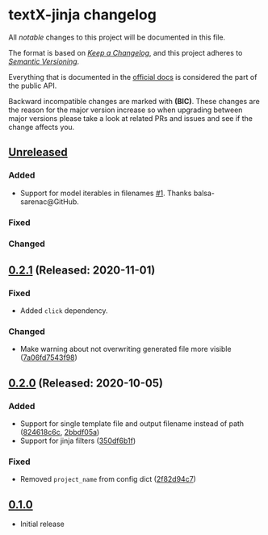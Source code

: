 # textX-jinja changelog

All _notable_ changes to this project will be documented in this file.

The format is based on _[Keep a Changelog][keepachangelog]_, and this project
adheres to _[Semantic Versioning][semver]_.

Everything that is documented in the [official docs][textXDocs] is considered
the part of the public API.

Backward incompatible changes are marked with **(BIC)**. These changes are the
reason for the major version increase so when upgrading between major versions
please take a look at related PRs and issues and see if the change affects you.

## [Unreleased]

### Added
  - Support for model iterables in filenames [#1]. Thanks balsa-sarenac@GitHub.

### Fixed

### Changed


[#1]: https://github.com/textX/textX-jinja/pull/1

## [0.2.1] (Released: 2020-11-01)

### Fixed
  - Added `click` dependency.

### Changed

  - Make warning about not overwriting generated file more visible
    ([7a06fd7543f98](https://github.com/textx/textX-jinja/commit/7a06fd7))


## [0.2.0] (Released: 2020-10-05)

### Added
- Support for single template file and output filename instead of path
  ([824618c6c](https://github.com/textX/textX-jinja/commit/824618c),
  [2bbdf05a](https://github.com/igordejanovic/textX-jinja/commit/2bbdf05))
- Support for jinja filters
  ([350df6b1f](https://github.com/igordejanovic/textX-jinja/commit/350df6b))

### Fixed
- Removed `project_name` from config dict
  ([2f82d94c7](https://github.com/igordejanovic/textX-jinja/commit/2f82d94))


## [0.1.0]

- Initial release


[Unreleased]: https://github.com/textX/textX-jinja/compare/0.2.1...HEAD
[0.2.1]: https://github.com/textX/textX-jinja/compare/0.2.0...0.2.1
[0.2.0]: https://github.com/textX/textX-jinja/compare/0.1.0...0.2.0
[0.1.0]: https://github.com/textX/textX-jinja/tree/0.1.0


[keepachangelog]: https://keepachangelog.com/
[semver]: https://semver.org/spec/v2.0.0.html
[textXDocs]: http://textx.github.io/textX/latest/

